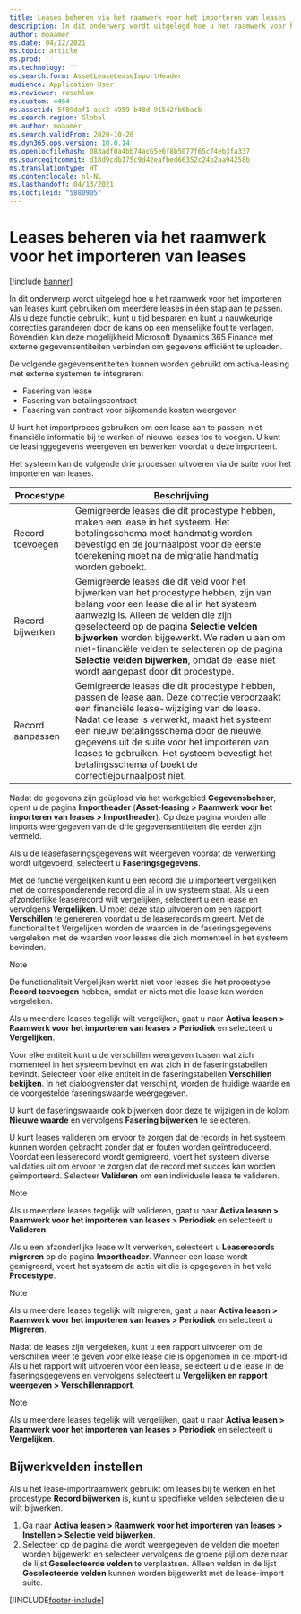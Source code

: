 ```yaml
---
title: Leases beheren via het raamwerk voor het importeren van leases
description: In dit onderwerp wordt uitgelegd hoe u het raamwerk voor het importeren van leases kunt gebruiken om meerdere leases tegelijk aan te passen.
author: moaamer
ms.date: 04/12/2021
ms.topic: article
ms.prod: ''
ms.technology: ''
ms.search.form: AssetLeaseLeaseImportHeader
audience: Application User
ms.reviewer: roschlom
ms.custom: 4464
ms.assetid: 5f89daf1-acc2-4959-b48d-91542fb6bacb
ms.search.region: Global
ms.author: moaamer
ms.search.validFrom: 2020-10-28
ms.dyn365.ops.version: 10.0.14
ms.openlocfilehash: 083adf0a4bb74ac65e6f8b5077f65c74eb3fa337
ms.sourcegitcommit: d18d9cdb175c9d42eafbed66352c24b2aa94258b
ms.translationtype: HT
ms.contentlocale: nl-NL
ms.lasthandoff: 04/13/2021
ms.locfileid: "5880905"
---
```

# <a name="manage-leases-through-the-lease-import-framework"></a>Leases beheren via het raamwerk voor het importeren van leases

[!include [banner](../includes/banner.md)]

In dit onderwerp wordt uitgelegd hoe u het raamwerk voor het importeren van leases kunt gebruiken om meerdere leases in één stap aan te passen. Als u deze functie gebruikt, kunt u tijd besparen en kunt u nauwkeurige correcties garanderen door de kans op een menselijke fout te verlagen. Bovendien kan deze mogelijkheid Microsoft Dynamics 365 Finance met externe gegevensentiteiten verbinden om gegevens efficiënt te uploaden.

De volgende gegevensentiteiten kunnen worden gebruikt om activa-leasing met externe systemen te integreren:

- Fasering van lease
- Fasering van betalingscontract
- Fasering van contract voor bijkomende kosten weergeven

U kunt het importproces gebruiken om een lease aan te passen, niet-financiële informatie bij te werken of nieuwe leases toe te voegen. U kunt de leasinggegevens weergeven en bewerken voordat u deze importeert.

Het systeem kan de volgende drie processen uitvoeren via de suite voor het importeren van leases.

| Procestype  | Beschrijving |
|---------------|-------------|
| Record toevoegen    | Gemigreerde leases die dit procestype hebben, maken een lease in het systeem. Het betalingsschema moet handmatig worden bevestigd en de journaalpost voor de eerste toerekening moet na de migratie handmatig worden geboekt. |
| Record bijwerken | Gemigreerde leases die dit veld voor het bijwerken van het procestype hebben, zijn van belang voor een lease die al in het systeem aanwezig is. Alleen de velden die zijn geselecteerd op de pagina **Selectie velden bijwerken** worden bijgewerkt. We raden u aan om niet-financiële velden te selecteren op de pagina **Selectie velden bijwerken**, omdat de lease niet wordt aangepast door dit procestype. |
| Record aanpassen | Gemigreerde leases die dit procestype hebben, passen de lease aan. Deze correctie veroorzaakt een financiële lease-wijziging van de lease. Nadat de lease is verwerkt, maakt het systeem een nieuw betalingsschema door de nieuwe gegevens uit de suite voor het importeren van leases te gebruiken. Het systeem bevestigt het betalingsschema of boekt de correctiejournaalpost niet. |

Nadat de gegevens zijn geüpload via het werkgebied **Gegevensbeheer**, opent u de pagina **Importheader** (**Asset-leasing \> Raamwerk voor het importeren van leases \> Importheader**). Op deze pagina worden alle imports weergegeven van de drie gegevensentiteiten die eerder zijn vermeld.

Als u de leasefaseringsgegevens wilt weergeven voordat de verwerking wordt uitgevoerd, selecteert u **Faseringsgegevens**.

Met de functie vergelijken kunt u een record die u importeert vergelijken met de corresponderende record die al in uw systeem staat. Als u een afzonderlijke leaserecord wilt vergelijken, selecteert u een lease en vervolgens **Vergelijken**. U moet deze stap uitvoeren om een rapport **Verschillen** te genereren voordat u de leaserecords migreert. Met de functionaliteit Vergelijken worden de waarden in de faseringsgegevens vergeleken met de waarden voor leases die zich momenteel in het systeem bevinden.

> [!NOTE]
> De functionaliteit Vergelijken werkt niet voor leases die het procestype **Record toevoegen** hebben, omdat er niets met die lease kan worden vergeleken.
>
> Als u meerdere leases tegelijk wilt vergelijken, gaat u naar **Activa leasen \> Raamwerk voor het importeren van leases \> Periodiek** en selecteert u **Vergelijken**.

Voor elke entiteit kunt u de verschillen weergeven tussen wat zich momenteel in het systeem bevindt en wat zich in de faseringstabellen bevindt. Selecteer voor elke entiteit in de faseringstabellen **Verschillen bekijken**. In het dialoogvenster dat verschijnt, worden de huidige waarde en de voorgestelde faseringswaarde weergegeven.

U kunt de faseringswaarde ook bijwerken door deze te wijzigen in de kolom **Nieuwe waarde** en vervolgens **Fasering bijwerken** te selecteren.

U kunt leases valideren om ervoor te zorgen dat de records in het systeem kunnen worden gebracht zonder dat er fouten worden geïntroduceerd. Voordat een leaserecord wordt gemigreerd, voert het systeem diverse validaties uit om ervoor te zorgen dat de record met succes kan worden geïmporteerd. Selecteer **Valideren** om een individuele lease te valideren.

> [!NOTE]
> Als u meerdere leases tegelijk wilt valideren, gaat u naar **Activa leasen \> Raamwerk voor het importeren van leases \> Periodiek** en selecteert u **Valideren**.

Als u een afzonderlijke lease wilt verwerken, selecteert u **Leaserecords migreren** op de pagina **Importheader**. Wanneer een lease wordt gemigreerd, voert het systeem de actie uit die is opgegeven in het veld **Procestype**.

> [!NOTE]
> Als u meerdere leases tegelijk wilt migreren, gaat u naar **Activa leasen \> Raamwerk voor het importeren van leases \> Periodiek** en selecteert u **Migreren**.

Nadat de leases zijn vergeleken, kunt u een rapport uitvoeren om de verschillen weer te geven voor elke lease die is opgenomen in de import-id. Als u het rapport wilt uitvoeren voor één lease, selecteert u die lease in de faseringsgegevens en vervolgens selecteert u **Vergelijken en rapport weergeven \> Verschillenrapport**.

> [!NOTE]
> Als u meerdere leases tegelijk wilt vergelijken, gaat u naar **Activa leasen \> Raamwerk voor het importeren van leases \> Periodiek** en selecteert u **Vergelijken**. 

## <a name="set-up-update-fields"></a>Bijwerkvelden instellen

Als u het lease-importraamwerk gebruikt om leases bij te werken en het procestype **Record bijwerken** is, kunt u specifieke velden selecteren die u wilt bijwerken.

1. Ga naar **Activa leasen \> Raamwerk voor het importeren van leases \> Instellen \> Selectie veld bijwerken**.
2. Selecteer op de pagina die wordt weergegeven de velden die moeten worden bijgewerkt en selecteer vervolgens de groene pijl om deze naar de lijst **Geselecteerde velden** te verplaatsen. Alleen velden in de lijst **Geselecteerde velden** kunnen worden bijgewerkt met de lease-import suite.


[!INCLUDE[footer-include](../../includes/footer-banner.md)]
